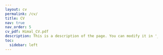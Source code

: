 ```yaml
---
layout: cv
permalink: /cv/
title: CV
nav: true
nav_order: 5
cv_pdf: Himal_CV.pdf
description: This is a description of the page. You can modify it in '_pages/cv.md'. You can also change or remove the top pdf download button.
toc:
  sidebar: left
---
```

